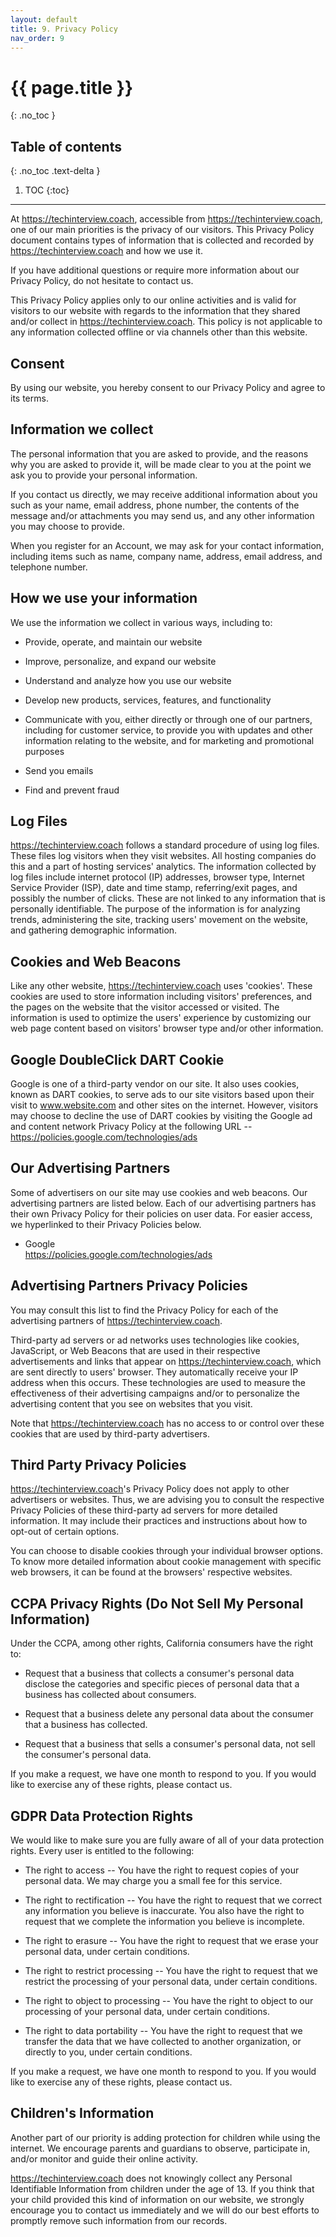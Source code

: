 ```yaml
---
layout: default
title: 9. Privacy Policy
nav_order: 9
---
```


# {{ page.title }}
{: .no_toc }

## Table of contents
{: .no_toc .text-delta }

1. TOC
{:toc}

---

At <https://techinterview.coach>, accessible from <https://techinterview.coach>, one of our main priorities is the privacy of our visitors. This Privacy Policy document contains types of information that is collected and recorded by <https://techinterview.coach> and how we use it.

If you have additional questions or require more information about our Privacy Policy, do not hesitate to contact us.

This Privacy Policy applies only to our online activities and is valid for visitors to our website with regards to the information that they shared and/or collect in <https://techinterview.coach>. This policy is not applicable to any information collected offline or via channels other than this website.

## Consent

By using our website, you hereby consent to our Privacy Policy and agree to its terms.

## Information we collect

The personal information that you are asked to provide, and the reasons why you are asked to provide it, will be made clear to you at the point we ask you to provide your personal information.

If you contact us directly, we may receive additional information about you such as your name, email address, phone number, the contents of the message and/or attachments you may send us, and any other information you may choose to provide.

When you register for an Account, we may ask for your contact information, including items such as name, company name, address, email address, and telephone number.

## How we use your information

We use the information we collect in various ways, including to:

-   Provide, operate, and maintain our website

-   Improve, personalize, and expand our website

-   Understand and analyze how you use our website

-   Develop new products, services, features, and functionality

-   Communicate with you, either directly or through one of our partners, including for customer service, to provide you with updates and other information relating to the website, and for marketing and promotional purposes

-   Send you emails

-   Find and prevent fraud

## Log Files

<https://techinterview.coach> follows a standard procedure of using log files. These files log visitors when they visit websites. All hosting companies do this and a part of hosting services' analytics. The information collected by log files include internet protocol (IP) addresses, browser type, Internet Service Provider (ISP), date and time stamp, referring/exit pages, and possibly the number of clicks. These are not linked to any information that is personally identifiable. The purpose of the information is for analyzing trends, administering the site, tracking users' movement on the website, and gathering demographic information.

## Cookies and Web Beacons

Like any other website, <https://techinterview.coach> uses 'cookies'. These cookies are used to store information including visitors' preferences, and the pages on the website that the visitor accessed or visited. The information is used to optimize the users' experience by customizing our web page content based on visitors' browser type and/or other information.

## Google DoubleClick DART Cookie

Google is one of a third-party vendor on our site. It also uses cookies, known as DART cookies, to serve ads to our site visitors based upon their visit to www.website.com and other sites on the internet. However, visitors may choose to decline the use of DART cookies by visiting the Google ad and content network Privacy Policy at the following URL -- <https://policies.google.com/technologies/ads>

## Our Advertising Partners

Some of advertisers on our site may use cookies and web beacons. Our advertising partners are listed below. Each of our advertising partners has their own Privacy Policy for their policies on user data. For easier access, we hyperlinked to their Privacy Policies below.

-   Google\
    <https://policies.google.com/technologies/ads>

## Advertising Partners Privacy Policies

You may consult this list to find the Privacy Policy for each of the advertising partners of <https://techinterview.coach>.

Third-party ad servers or ad networks uses technologies like cookies, JavaScript, or Web Beacons that are used in their respective advertisements and links that appear on <https://techinterview.coach>, which are sent directly to users' browser. They automatically receive your IP address when this occurs. These technologies are used to measure the effectiveness of their advertising campaigns and/or to personalize the advertising content that you see on websites that you visit.

Note that <https://techinterview.coach> has no access to or control over these cookies that are used by third-party advertisers.

## Third Party Privacy Policies

<https://techinterview.coach>'s Privacy Policy does not apply to other advertisers or websites. Thus, we are advising you to consult the respective Privacy Policies of these third-party ad servers for more detailed information. It may include their practices and instructions about how to opt-out of certain options.

You can choose to disable cookies through your individual browser options. To know more detailed information about cookie management with specific web browsers, it can be found at the browsers' respective websites.

## CCPA Privacy Rights (Do Not Sell My Personal Information)

Under the CCPA, among other rights, California consumers have the right to:

- Request that a business that collects a consumer's personal data disclose the categories and specific pieces of personal data that a business has collected about consumers.

- Request that a business delete any personal data about the consumer that a business has collected.

- Request that a business that sells a consumer's personal data, not sell the consumer's personal data.

If you make a request, we have one month to respond to you. If you would like to exercise any of these rights, please contact us.

## GDPR Data Protection Rights

We would like to make sure you are fully aware of all of your data protection rights. Every user is entitled to the following:

- The right to access -- You have the right to request copies of your personal data. We may charge you a small fee for this service.

- The right to rectification -- You have the right to request that we correct any information you believe is inaccurate. You also have the right to request that we complete the information you believe is incomplete.

- The right to erasure -- You have the right to request that we erase your personal data, under certain conditions.

- The right to restrict processing -- You have the right to request that we restrict the processing of your personal data, under certain conditions.

- The right to object to processing -- You have the right to object to our processing of your personal data, under certain conditions.

- The right to data portability -- You have the right to request that we transfer the data that we have collected to another organization, or directly to you, under certain conditions.

If you make a request, we have one month to respond to you. If you would like to exercise any of these rights, please contact us.

## Children's Information

Another part of our priority is adding protection for children while using the internet. We encourage parents and guardians to observe, participate in, and/or monitor and guide their online activity.

<https://techinterview.coach> does not knowingly collect any Personal Identifiable Information from children under the age of 13. If you think that your child provided this kind of information on our website, we strongly encourage you to contact us immediately and we will do our best efforts to promptly remove such information from our records.